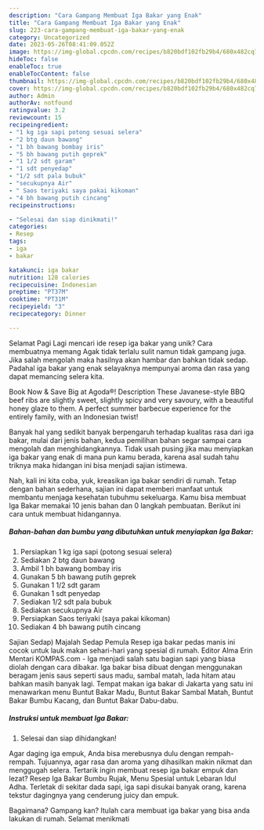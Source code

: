 ```yaml
---
description: "Cara Gampang Membuat Iga Bakar yang Enak"
title: "Cara Gampang Membuat Iga Bakar yang Enak"
slug: 223-cara-gampang-membuat-iga-bakar-yang-enak
category: Uncategorized
date: 2023-05-26T08:41:09.052Z
image: https://img-global.cpcdn.com/recipes/b820bdf102fb29b4/680x482cq70/iga-bakar-foto-resep-utama.jpg
hideToc: false
enableToc: true
enableTocContent: false
thumbnail: https://img-global.cpcdn.com/recipes/b820bdf102fb29b4/680x482cq70/iga-bakar-foto-resep-utama.jpg
cover: https://img-global.cpcdn.com/recipes/b820bdf102fb29b4/680x482cq70/iga-bakar-foto-resep-utama.jpg
author: Admin
authorAv: notfound
ratingvalue: 3.2
reviewcount: 15
recipeingredient:
- "1 kg iga sapi potong sesuai selera"
- "2 btg daun bawang"
- "1 bh bawang bombay iris"
- "5 bh bawang putih geprek"
- "1 1/2 sdt garam"
- "1 sdt penyedap"
- "1/2 sdt pala bubuk"
- "secukupnya Air"
- " Saos teriyaki saya pakai kikoman"
- "4 bh bawang putih cincang"
recipeinstructions:

- "Selesai dan siap dinikmati!"
categories:
- Resep
tags:
- iga
- bakar

katakunci: iga bakar 
nutrition: 128 calories
recipecuisine: Indonesian
preptime: "PT37M"
cooktime: "PT31M"
recipeyield: "3"
recipecategory: Dinner

---
```



Selamat Pagi Lagi mencari ide resep iga bakar yang unik? Cara membuatnya memang Agak tidak terlalu sulit namun tidak gampang juga. Jika salah mengolah maka hasilnya akan hambar dan bahkan tidak sedap. Padahal iga bakar yang enak selayaknya mempunyai aroma dan rasa yang dapat memancing selera kita.


Book Now &amp; Save Big at Agoda®! Description These Javanese-style BBQ beef ribs are slightly sweet, slightly spicy and very savoury, with a beautiful honey glaze to them. A perfect summer barbecue experience for the entirely family, with an Indonesian twist!

Banyak hal yang sedikit banyak berpengaruh terhadap kualitas rasa dari iga bakar, mulai dari jenis bahan, kedua pemilihan bahan segar sampai cara mengolah dan menghidangkannya. Tidak usah pusing jika mau menyiapkan iga bakar yang enak di mana pun kamu berada, karena asal sudah tahu triknya maka hidangan ini bisa menjadi sajian istimewa.


Nah, kali ini kita coba, yuk, kreasikan iga bakar sendiri di rumah. Tetap dengan bahan sederhana, sajian ini dapat memberi manfaat untuk membantu menjaga kesehatan tubuhmu sekeluarga. Kamu bisa membuat Iga Bakar memakai 10 jenis bahan dan 0 langkah pembuatan. Berikut ini cara untuk membuat hidangannya.

<!--inarticleads1-->

##### Bahan-bahan dan bumbu yang dibutuhkan untuk menyiapkan Iga Bakar:

1. Persiapkan 1 kg iga sapi (potong sesuai selera)
1. Sediakan 2 btg daun bawang
1. Ambil 1 bh bawang bombay iris
1. Gunakan 5 bh bawang putih geprek
1. Gunakan 1 1/2 sdt garam
1. Gunakan 1 sdt penyedap
1. Sediakan 1/2 sdt pala bubuk
1. Sediakan secukupnya Air
1. Persiapkan  Saos teriyaki (saya pakai kikoman)
1. Sediakan 4 bh bawang putih cincang


Sajian Sedap) Majalah Sedap Pemula Resep iga bakar pedas manis ini cocok untuk lauk makan sehari-hari yang spesial di rumah. Editor Alma Erin Mentari KOMPAS.com - Iga menjadi salah satu bagian sapi yang biasa diolah dengan cara dibakar. Iga bakar bisa dibuat dengan menggunakan beragam jenis saus seperti saus madu, sambal matah, lada hitam atau bahkan masih banyak lagi. Tempat makan iga bakar di Jakarta yang satu ini menawarkan menu Buntut Bakar Madu, Buntut Bakar Sambal Matah, Buntut Bakar Bumbu Kacang, dan Buntut Bakar Dabu-dabu. 

<!--inarticleads2-->

##### Instruksi untuk membuat Iga Bakar:


1. Selesai dan siap dihidangkan!

Agar daging iga empuk, Anda bisa merebusnya dulu dengan rempah-rempah. Tujuannya, agar rasa dan aroma yang dihasilkan makin nikmat dan menggugah selera. Tertarik ingin membuat resep iga bakar empuk dan lezat? Resep Iga Bakar Bumbu Rujak, Menu Spesial untuk Lebaran Idul Adha. Terletak di sekitar dada sapi, iga sapi disukai banyak orang, karena tekstur dagingnya yang cenderung juicy dan empuk. 

Bagaimana? Gampang kan? Itulah cara membuat iga bakar yang bisa anda lakukan di rumah. Selamat menikmati
